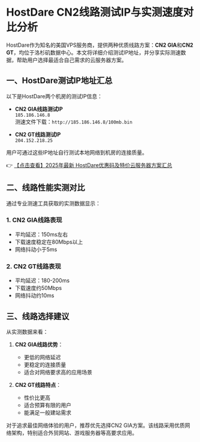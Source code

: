 # HostDare CN2线路测试IP与实测速度对比分析

HostDare作为知名的美国VPS服务商，提供两种优质线路方案：**CN2 GIA**和**CN2 GT**，均位于洛杉矶数据中心。本文将详细介绍测试IP地址，并分享实际测速数据，帮助用户选择最适合自己需求的云服务器方案。

## 一、HostDare测试IP地址汇总

以下是HostDare两个机房的测试IP信息：

- **CN2 GIA线路测试IP**  
  `185.186.146.8`  
  测速文件下载：`http://185.186.146.8/100mb.bin`

- **CN2 GT线路测试IP**  
  `204.152.218.25`

用户可通过这些IP地址自行测试本地网络到机房的连接质量。

👉 [【点击查看】2025年最新 HostDare优惠码及特价云服务器方案汇总](https://bit.ly/hostdare)

## 二、线路性能实测对比

通过专业测速工具获取的实测数据显示：

### 1. CN2 GIA线路表现
- 平均延迟：150ms左右
- 下载速度稳定在80Mbps以上
- 网络抖动小于5ms

### 2. CN2 GT线路表现
- 平均延迟：180-200ms
- 下载速度约50Mbps
- 网络抖动约10ms

## 三、线路选择建议

从实测数据来看：

1. **CN2 GIA线路优势**：
   - 更低的网络延迟
   - 更稳定的连接质量
   - 适合对网络要求高的应用场景

2. **CN2 GT线路特点**：
   - 性价比更高
   - 适合预算有限的用户
   - 能满足一般建站需求

对于追求最佳网络体验的用户，推荐优先选择CN2 GIA方案。该线路采用优质网络架构，特别适合外贸网站、游戏服务器等高要求应用。